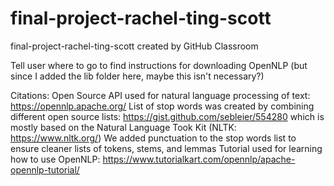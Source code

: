 # final-project-rachel-ting-scott
final-project-rachel-ting-scott created by GitHub Classroom

Tell user where to go to find instructions for downloading OpenNLP (but since I added the lib folder here, maybe this isn't necessary?)

Citations:
Open Source API used for natural language processing of text: https://opennlp.apache.org/
List of stop words was created by combining different open source lists: https://gist.github.com/sebleier/554280 which is mostly based on the Natural Language Took Kit (NLTK: https://www.nltk.org/)
We added punctuation to the stop words list to ensure cleaner lists of tokens, stems, and lemmas
Tutorial used for learning how to use OpenNLP: https://www.tutorialkart.com/opennlp/apache-opennlp-tutorial/